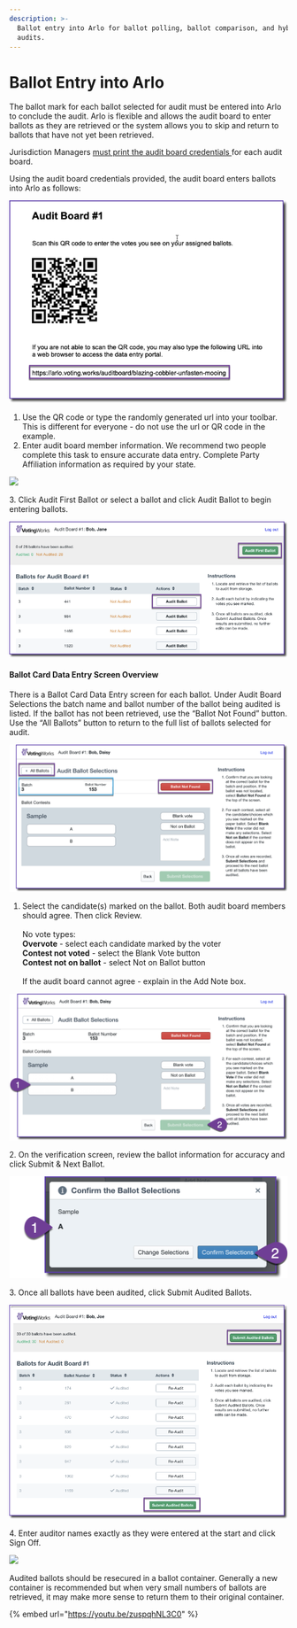 ```yaml
---
description: >-
  Ballot entry into Arlo for ballot polling, ballot comparison, and hybrid
  audits.
---
```


# Ballot Entry into Arlo

The ballot mark for each ballot selected for audit must be entered into Arlo to conclude the audit. Arlo is flexible and allows the audit board to enter ballots as they are retrieved or the system allows you to skip and return to ballots that have not yet been retrieved.

Jurisdiction Managers [must print the audit board credentials ](../jurisdiction-manager/audit-conduct-1/audit-conduct.md)for each audit board. &#x20;

Using the audit board credentials provided, the audit board enters ballots into Arlo as follows:

![](<../.gitbook/assets/image (63).png>)

1. Use the QR code or type the randomly generated url into your toolbar. This is different for everyone - do not use the url or QR code in the example.
2. Enter audit board member information. We recommend two people complete this task to ensure accurate data entry. Complete Party Affiliation information as required by your state.

![](https://lh6.googleusercontent.com/HPoMJSkuYeBKEcEH1pxvGHKNGBYF8mrkWPZonvPGuoUsJefj2\_UY3d25HHghR88DYfXJpTKakF86d\_ymbZ\_itnnOeDNHMcGKowv9NUuf5KSjlVx5petIZhys1IQfq0XGamK3SCjL)

3\.  Click Audit First Ballot or select a ballot and click Audit Ballot to begin entering ballots.  &#x20;

![](<../.gitbook/assets/image (73).png>)

#### Ballot Card Data Entry Screen Overview

There is a Ballot Card Data Entry screen for each ballot.  Under Audit Board Selections the batch name and ballot number of the ballot being audited is listed. If the ballot has not been retrieved, use the “Ballot Not Found” button. Use the “All Ballots” button to return to the full list of ballots selected for audit.

![](<../.gitbook/assets/image (75).png>)

1. Select the candidate(s) marked on the ballot. Both audit board members should agree. Then click Review.  \
   \
   No vote types:\
   **Overvote** - select each candidate marked by the voter\
   **Contest not voted** - select the Blank Vote button\
   **Contest not on ballot** - select Not on Ballot button\
   \
   If the audit board cannot agree - explain in the Add Note box.

![](<../.gitbook/assets/image (72).png>)

2\.  On the verification screen, review the ballot information for accuracy and click Submit & Next Ballot.

![](<../.gitbook/assets/image (67).png>)

3\.  Once all ballots have been audited, click Submit Audited Ballots.

![](<../.gitbook/assets/image (71).png>)

4\.  Enter auditor names exactly as they were entered at the start and click Sign Off.&#x20;

![](https://lh3.googleusercontent.com/MV3GHzyKcSpopGy7Tqmt6tf2D2vbr3ELN70qUpZhvlqHLCeM5pM3Sk8NqrvRk4ZMMmW8EdGy0bkyBZO6lzX5fQMtiiFhorCIJGA7Io365qiZEkzqe71n3CrUjC0C5RnYjVMXhgDo)

Audited ballots should be resecured in a ballot container. Generally a new container is recommended but when very small numbers of ballots are retrieved, it may make more sense to return them to their original container.&#x20;

{% embed url="https://youtu.be/zuspqhNL3C0" %}
